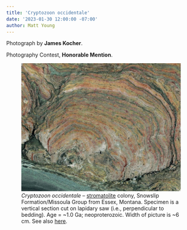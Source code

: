 ```yaml
---
title: 'Cryptozoon occidentale'
date: '2023-01-30 12:00:00 -07:00'
author: Matt Young
---
```


Photograph by **James Kocher**.

Photography Contest, **Honorable Mention**.

<figure>
<img src="/uploads/2023/Kocher_BeltStromCryptozoon.jpg" alt="Stromatolite"/>
<figcaption><i>Cryptozoon occidentale</i> &ndash; <a href="https://en.wikipedia.org/wiki/Stromatolite">stromatolite</a> colony, Snowslip Formation/Missoula Group from Essex, Montana.  Specimen is a vertical section cut on lapidary saw (i.e., perpendicular to bedding). Age = ~1.0 Ga; neoproterozoic. Width of picture is ~6 cm. See also <a href="https://pubs.er.usgs.gov/publication/pp294D">here</a>.</figcaption>
</figure>


 

 

 



